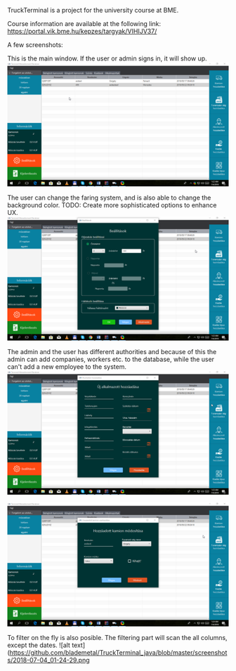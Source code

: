 TruckTerminal is a project for the university course at BME.

Course information are available at the following link: https://portal.vik.bme.hu/kepzes/targyak/VIHIJV37/

A few screenshots:

This is the main window. If the user or admin signs in, it will show up.
![alt text](https://github.com/blademetal/TruckTerminal_java/blob/master/screenshots/2018-07-04_01-22-35.png)

The user can change the faring system, and is also able to change the background color.
TODO: Create more sophisticated options to enhance UX.
![alt text](https://github.com/blademetal/TruckTerminal_java/blob/master/screenshots/2018-07-04_01-23-09.png)

The admin and the user has different authorities and because of this the admin can add companies, workers etc. to the database, while the user can't add a new employee to the system.
![alt text](https://github.com/blademetal/TruckTerminal_java/blob/master/screenshots/2018-07-04_01-23-40.png)

![alt text](https://github.com/blademetal/TruckTerminal_java/blob/master/screenshots/2018-07-04_01-24-51.png)

To filter on the fly is also posible. The filtering part will scan the all columns, except the dates.
![alt text](https://github.com/blademetal/TruckTerminal_java/blob/master/screenshots/2018-07-04_01-24-29.png


